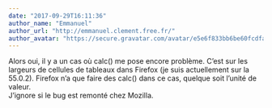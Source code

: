 ```yaml
---
date: "2017-09-29T16:11:36"
author_name: "Emmanuel"
author_url: "http://emmanuel.clement.free.fr/"
author_avatar: "https://secure.gravatar.com/avatar/e5e6f833bb6be60fcdfa9cf804a88633?s=48&d=mm&r=g"
---
```

Alors oui, il y a un cas où calc() me pose encore problème. C’est sur les largeurs de cellules de tableaux dans Firefox (je suis actuellement sur la 55.0.2). Firefox n’a que faire des calc() dans ce cas, quelque soit l’unité de valeur.  
J’ignore si le bug est remonté chez Mozilla.